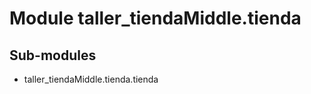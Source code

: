 Module taller_tiendaMiddle.tienda
=================================

Sub-modules
-----------
* taller_tiendaMiddle.tienda.tienda